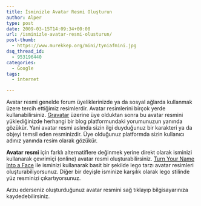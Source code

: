 ```yaml
---
title: İsminizle Avatar Resmi Oluşturun
author: Alper
type: post
date: 2009-03-15T14:09:34+00:00
url: /isminizle-avatar-resmi-olusturun/
post-thumb:
  - https://www.murekkep.org/mini/tyniafmini.jpg
dsq_thread_id:
  - 953196440
categories:
  - Google
tags:
  - internet

---
```

Avatar resmi genelde forum üyeliklerinizde ya da sosyal ağlarda kullanmak üzere tercih ettiğimiz resimlerdir. Avatar resimlerini birçok yerde kullanabilirsiniz. [Gravatar][1] üzerine üye olduktan sonra bu avatar resmini yüklediğinizde herhangi bir blog platformundaki yorumunuzun yanında gözükür. Yani avatar resmi aslında sizin ilgi duyduğunuz bir karakteri ya da objeyi temsil eden resminizdir. Üye olduğunuz platformda sizin kullanıcı adınız yanında resim olarak gözükür. 

**Avatar resmi** için farklı alternatiflere değinmek yerine direkt olarak isminizi kullanarak çevrimiçi (online) avatar resmi oluşturabilirsiniz. [Turn Your Name Into a Face][2] ile isminizi kullanarak basit bir şekilde lego tarzı avatar resimleri oluşturabiliyorsunuz. Diğer bir deyişle isminize karşılık olarak lego stilinde yüz resminizi çıkartıyorsunuz. <!--more-->

Arzu ederseniz oluşturduğunuz avatar resmini sağ tıklayıp bilgisayarınıza kaydedebilirsiniz.

 [1]: https://www.gravatar.com/
 [2]: https://turnyournameintoaface.com/